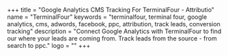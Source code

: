 +++
title = "Google Analytics CMS Tracking For TerminalFour - Attributio"
name = "TerminalFour"
keywords = "terminalfour, terminal four, google analytics, cms, adwords, facebook, ppc, attribution, track leads, conversion tracking"
description = "Connect Google Analytics with TerminalFour to find our where your leads are coming from. Track leads from the source - from search to ppc."
logo = ""
+++
